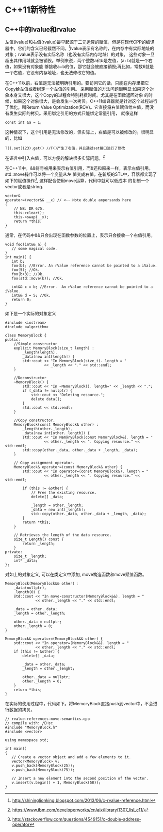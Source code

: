 # C++11新特性
## C++中的lvalue和rvalue
左值(lvalue)和右值(rvalue)最早起源于二元运算的赋值，但是在现代CPP的编译器中，它们的含义已经截然不同。[^1]lvalue表示有名称的，在内存中有实际地址的对象；rvalue表示没有实际名称（也没有实际内存地址）的对象，
这些对象一旦超出其作用域就会被销毁。举例来说，两个整数a和b是左值，(a+b)就是一个右值，如果没有对象能
够接收a+b的值，那它就会被直接销毁;再比如，常数6就是一个右值，它没有内存地址，也无法修改它的值。

在C++11以前，右值是无法被明确引用的。要访问它的话，只能在内存里把它Copy给左值或者绑定一个左值的引用。
采用赋值的方法问题很明显:如果这个对象本身又很大，这个Copy的过程会特别耗费时间。尤其是在函数返回对象
的时候，如果这个对象很大，是会发生一次拷贝。C++11编译器就是针对这个过程进行了优化，叫Return Value 
Optimization(ROV)。它直接将右值赋值给左值，而没有发生实际的拷贝。采用绑定引用的方式只能绑定常量引用，
就像这样
```
const int &a = 1;
```
这种情况下，这个引用是无法修改的，但实际上，右值是可以被修改的。很明显的，比如
```
T().set(123).get() //T()产生了右值，并且通过set接口进行了修改
```
在语言中引入右值，可以方便的解决很多实际问题。[^3]

在C++11中，&&符号被用来表示右值引用，而&还和原来一样，表示左值引用。std::move操作可以将一个变量从左
值变成右值。在新版的STL中，容器都实现了如下的赋值操作[^2], 这样配合使用move运算，代码中就可以低成本
的复制一个vector或者是string.
```
vector&
operator=(vector&& __x) // <-- Note double ampersands here
{
    // NB: DR 675.
    this->clear();
    this->swap(__x);
    return *this;
}
```
通常，在代码中&&只会出现在函数参数的位置上，表示只会接收一个右值引用。
```
void foo(int&& a) {
   // some magical code.
}
int main() {
   int b;
   foo(b); //Error. An rValue reference cannot be pointed to a iValue.
   foo(5); //Ok.
   foo(b+3); //Ok.
   foo(std::move(b)); //Ok.
   
   int&& c = b; //Error.  An rValue reference cannot be pointed to a iValue.
   int&& d = 5; //Ok.
   return 0;
}
```

如下是一个实际的对象定义
```
#include <iostream>
#include <algorithm>

class MemoryBlock {
public:
    //Simple constructor 
    explicit MemoryBlock(size_t length) :
        _length(length), 
        _data(new int[length]) {
        std::cout << "In MemoryBlock(size_t). length = "  
                  << _length << "." << std::endl;  
    }

    //Deconstructor
    ~MemoryBlock() {
        std::cout << "In ~MemoryBlock(). length=" << _length << ".";
        if (_data != nullptr) {
            std::cout << "Deleting resource.";
            delete data[];
        }
        std::cout << std::endl;
    }

    //Copy constructor.
    MemoryBlock(const MemoryBlock& other) :
        _length(other._length),
        _data(new int[other._length]) {
        std::cout << "In MemoryBlock(const MemoryBlock&). length = "   
                  << other._length << ". Copying resource." << std::endl;  
        std::copy(other._data, other._data + _length, _data); 
    }
    
    // Copy assignment operator.  
    MemoryBlock& operator=(const MemoryBlock& other) {  
        std::cout << "In operator=(const MemoryBlock&). length = "   
                  << other._length << ". Copying resource." << std::endl;  
  
        if (this != &other) {  
            // Free the existing resource.  
            delete[] _data;  
       
            _length = other._length;  
            _data = new int[_length];  
            std::copy(other._data, other._data + _length, _data);  
        }  
        return *this;  
    }  
  
    // Retrieves the length of the data resource.  
    size_t Length() const {  
        return _length;  
    }
private:
    size_t _length; 
    int* _data;
};
```

对如上的对象定义, 可以在类定义中添加, move构造函数和move赋值函数。
```
MemoryBlock(MemoryBlock&& other) : 
    _data(nullptr),
    _length(0) {
    std::cout << "In move-constructor(MemoryBlock&&). length = " 
              << other._length << "." << std::endl;

    _data = other._data;
    _length = other._length;

    other._data = nullptr;
    other._length = 0;
}

MemoryBlock& operator=(MemoryBlock&& other) {
    std::cout << "In operator=(MemoryBlock&&). length = " 
              << other._length << "." << std::endl;
    if (this != &other) {
        delete[] _data;

        _data = other._data;
        _length = other._lenght;

        other._data = nullptr;
        other._length = 0;
    }
    return *this;
}
```
在实际的使用过程中，代码如下。将MemoryBlock直接push到vector中，不会进行数据的拷贝。
```
// rvalue-references-move-semantics.cpp  
// compile with: /EHsc  
#include "MemoryBlock.h"  
#include <vector>  
  
using namespace std;  
  
int main()  
{  
   // Create a vector object and add a few elements to it.  
   vector<MemoryBlock> v;  
   v.push_back(MemoryBlock(25));  
   v.push_back(MemoryBlock(75));  
  
   // Insert a new element into the second position of the vector.  
   v.insert(v.begin() + 1, MemoryBlock(50));  
}  

```

[^1]: http://shininglionking.blogspot.com/2013/06/c-rvalue-reference.html
[^2]: http://stackoverflow.com/questions/4549151/c-double-address-operator 
[^3]: https://www.ibm.com/developerworks/cn/aix/library/1307_lisl_c11/







